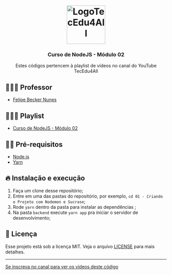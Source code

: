 <h1 align="center">
  <img alt="LogoTecEdu4All" src="http://materiaisaulas.tecedu4all.com.br/canal/logo.png" width="120px" />
</h1>

<h3 align="center">
  Curso de NodeJS - Módulo 02
</h3>

<p align="center">Estes códigos pertencem à playlist de vídeos no canal do YouTube TecEdu4All</p> 


## 👨🏼‍💻 Professor

- [Felipe Becker Nunes](https://github.com/nunesfb)

## 👨🏼‍💻 Playlist

- [Curso de NodeJS - Módulo 02](https://www.youtube.com/playlist?list=PL2hDwB8DzXGPQxThZ-KYa761eUwpLdOrm)

## ✋🏻 Pré-requisitos

- [Node.js](https://nodejs.org/en/)
- [Yarn](https://yarnpkg.com/pt-BR/docs/install)

## 🔥 Instalação e execução

1. Faça um clone desse repositório;
2. Entre em uma das pastas do repositório, por exemplo, `cd 01 - Criando o Projeto com Nodemon e Sucrase`;
3. Rode `yarn` dentro da pasta para instalar as dependências ;
4. Na pasta `backend` execute `yarn app` pra iniciar o servidor de desenvolvimento;

## 📝 Licença

Esse projeto está sob a licença MIT. Veja o arquivo [LICENSE](LICENSE.md) para mais detalhes.

---

[Se inscreva no canal para ver os vídeos deste código](https://www.youtube.com/channel/UClIDejJoLMKCfXKEyi5ZTWQ)
